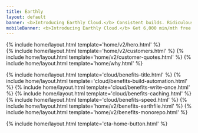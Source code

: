 ```yaml
---
title: Earthly
layout: default
banner: <b>Introducing Earthly Cloud.</b> Consistent builds. Ridiculous speed. Next-gen developer experience. Works with any CI. Get 6,000 min/mth free! <a href="https://earthly.dev/blog/earthly-cloud-free-tier-launch/" onclick="bannerLinkClick()">Learn more</a>.
mobileBanner: <b>Introducing Earthly Cloud.</b> Get 6,000 min/mth free! <a href="https://earthly.dev/blog/earthly-cloud-free-tier-launch/" onclick="bannerLinkClick()">Learn more</a>.
---
```


<!-- Gavin, 20231109, A/B test homepage-hero-earthfile-image: added divs -->
<div id="homepage-hero-earthfile-image-control-01">{% include home/layout.html template='home/v2/hero.html' %}</div>
<div id="homepage-hero-earthfile-image-test-01" style="display: none">
  <div class="lg:hidden">{% include home/layout.html template='home/v2/hero-with-graphic-mobile.html' %}</div>
  <div class="hidden lg:block">{% include home/layout.html template='home/v2/hero-with-graphic.html' %}</div>
</div>
{% include home/layout.html template='home/v2/customers.html' %}
{% include home/layout.html template='home/v2/customer-quotes.html' %}
{% include home/layout.html template='home/why.html' %}

{% include home/layout.html template='cloud/benefits-title.html' %}
{% include home/layout.html template='cloud/benefits-build-automation.html' %}
{% include home/layout.html template='cloud/benefits-write-once.html' %}
{% include home/layout.html template='cloud/benefits-caching.html' %}
{% include home/layout.html template='cloud/benefits-speed.html' %}
{% include home/layout.html template='home/v2/benefits-earthfile.html' %}
{% include home/layout.html template='home/v2/benefits-monorepo.html' %}

{% include home/layout.html template='cta-home-button.html' %}
